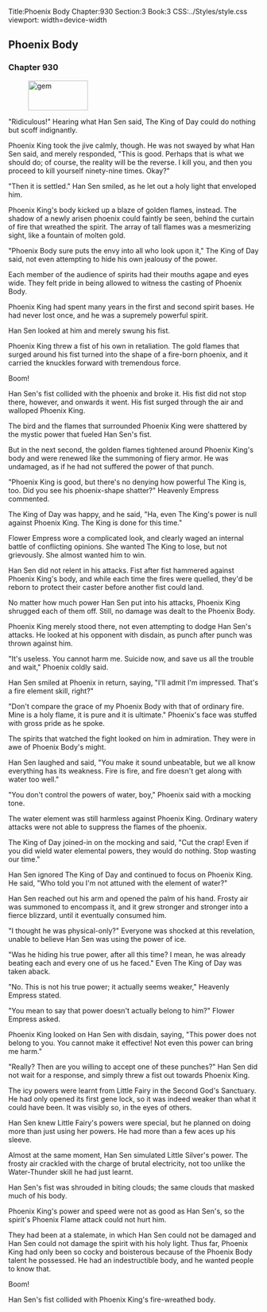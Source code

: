 Title:Phoenix Body 
Chapter:930 
Section:3 
Book:3 
CSS:../Styles/style.css 
viewport: width=device-width
  
## Phoenix Body
### Chapter 930
  
<figure>
	<img src="../Images/gem.gif" alt="gem" id="gem" width="120" height="60" />
</figure>
  

  
"Ridiculous!" Hearing what Han Sen said, The King of Day could do nothing but scoff indignantly.

Phoenix King took the jive calmly, though. He was not swayed by what Han Sen said, and merely responded, "This is good. Perhaps that is what we should do; of course, the reality will be the reverse. I kill you, and then you proceed to kill yourself ninety-nine times. Okay?"

"Then it is settled." Han Sen smiled, as he let out a holy light that enveloped him.

Phoenix King's body kicked up a blaze of golden flames, instead. The shadow of a newly arisen phoenix could faintly be seen, behind the curtain of fire that wreathed the spirit. The array of tall flames was a mesmerizing sight, like a fountain of molten gold.

"Phoenix Body sure puts the envy into all who look upon it," The King of Day said, not even attempting to hide his own jealousy of the power.

Each member of the audience of spirits had their mouths agape and eyes wide. They felt pride in being allowed to witness the casting of Phoenix Body.

Phoenix King had spent many years in the first and second spirit bases. He had never lost once, and he was a supremely powerful spirit.

Han Sen looked at him and merely swung his fist.

Phoenix King threw a fist of his own in retaliation. The gold flames that surged around his fist turned into the shape of a fire-born phoenix, and it carried the knuckles forward with tremendous force.

Boom!

Han Sen's fist collided with the phoenix and broke it. His fist did not stop there, however, and onwards it went. His fist surged through the air and walloped Phoenix King.

The bird and the flames that surrounded Phoenix King were shattered by the mystic power that fueled Han Sen's fist.

But in the next second, the golden flames tightened around Phoenix King's body and were renewed like the summoning of fiery armor. He was undamaged, as if he had not suffered the power of that punch.

"Phoenix King is good, but there's no denying how powerful The King is, too. Did you see his phoenix-shape shatter?" Heavenly Empress commented.

The King of Day was happy, and he said, "Ha, even The King's power is null against Phoenix King. The King is done for this time."

Flower Empress wore a complicated look, and clearly waged an internal battle of conflicting opinions. She wanted The King to lose, but not grievously. She almost wanted him to win.

Han Sen did not relent in his attacks. Fist after fist hammered against Phoenix King's body, and while each time the fires were quelled, they'd be reborn to protect their caster before another fist could land.

No matter how much power Han Sen put into his attacks, Phoenix King shrugged each of them off. Still, no damage was dealt to the Phoenix Body.

Phoenix King merely stood there, not even attempting to dodge Han Sen's attacks. He looked at his opponent with disdain, as punch after punch was thrown against him.

"It's useless. You cannot harm me. Suicide now, and save us all the trouble and wait," Phoenix coldly said.

Han Sen smiled at Phoenix in return, saying, "I'll admit I'm impressed. That's a fire element skill, right?"

"Don't compare the grace of my Phoenix Body with that of ordinary fire. Mine is a holy flame, it is pure and it is ultimate." Phoenix's face was stuffed with gross pride as he spoke.

The spirits that watched the fight looked on him in admiration. They were in awe of Phoenix Body's might.

Han Sen laughed and said, "You make it sound unbeatable, but we all know everything has its weakness. Fire is fire, and fire doesn't get along with water too well."

"You don't control the powers of water, boy," Phoenix said with a mocking tone.

The water element was still harmless against Phoenix King. Ordinary watery attacks were not able to suppress the flames of the phoenix.

The King of Day joined-in on the mocking and said, "Cut the crap! Even if you did wield water elemental powers, they would do nothing. Stop wasting our time."

Han Sen ignored The King of Day and continued to focus on Phoenix King. He said, "Who told you I'm not attuned with the element of water?"

Han Sen reached out his arm and opened the palm of his hand. Frosty air was summoned to encompass it, and it grew stronger and stronger into a fierce blizzard, until it eventually consumed him.

"I thought he was physical-only?" Everyone was shocked at this revelation, unable to believe Han Sen was using the power of ice.

"Was he hiding his true power, after all this time? I mean, he was already beating each and every one of us he faced." Even The King of Day was taken aback.

"No. This is not his true power; it actually seems weaker," Heavenly Empress stated.

"You mean to say that power doesn't actually belong to him?" Flower Empress asked.

Phoenix King looked on Han Sen with disdain, saying, "This power does not belong to you. You cannot make it effective! Not even this power can bring me harm."

"Really? Then are you willing to accept one of these punches?" Han Sen did not wait for a response, and simply threw a fist out towards Phoenix King.

The icy powers were learnt from Little Fairy in the Second God's Sanctuary. He had only opened its first gene lock, so it was indeed weaker than what it could have been. It was visibly so, in the eyes of others.

Han Sen knew Little Fairy's powers were special, but he planned on doing more than just using her powers. He had more than a few aces up his sleeve.

Almost at the same moment, Han Sen simulated Little Silver's power. The frosty air crackled with the charge of brutal electricity, not too unlike the Water-Thunder skill he had just learnt.

Han Sen's fist was shrouded in biting clouds; the same clouds that masked much of his body.

Phoenix King's power and speed were not as good as Han Sen's, so the spirit's Phoenix Flame attack could not hurt him.

They had been at a stalemate, in which Han Sen could not be damaged and Han Sen could not damage the spirit with his holy light. Thus far, Phoenix King had only been so cocky and boisterous because of the Phoenix Body talent he possessed. He had an indestructible body, and he wanted people to know that.

Boom!

Han Sen's fist collided with Phoenix King's fire-wreathed body.
